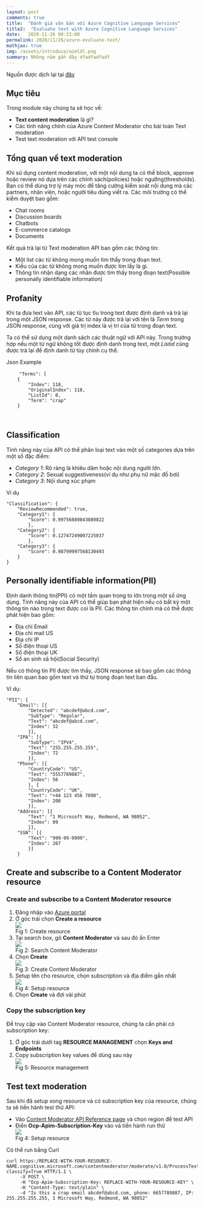 ```yaml
---
layout: post
comments: true
title:  "Đánh giá văn bản với Azure Cognitive Language Services"
title2:  "Evaluate text with Azure Cognitive Language Services"
date:   2020-11-26 00:22:00
permalink: 2020/11/26/azure-evaluate-text/
mathjax: true
img: /assets/introduce/aimldl.png
summary: Những năm gần đây dfadfadfadf
---
```


Nguồn được dịch lại tại [đây](https://docs.microsoft.com/en-us/learn/modules/classify-and-moderate-text-with-azure-content-moderator/1-introduction)


## Mục tiêu 
Trong module này chúng ta sẽ học về:
- **Text content moderation** là gì?
- Các tính năng chính của Azure Content Moderator cho bài toán Text moderation
- Test text moderation với API test console
  
## Tổng quan về text moderation

Khi sử dụng content moderation, với một nội dung ta có thể block, approve hoặc review nó dựa trên các chính sách(policies)
hoặc ngưỡng(thresholds). Bạn có thể dùng trợ lý máy móc để tăng cường kiểm soát nội dung mà các partners, nhân viên, hoặc 
người tiêu dùng viết ra. Các môi trường có thể kiểm duyệt bao gồm:
- Chat rooms
- Discussion boards 
- Chatbots 
- E-commerce catalogs 
- Documents 
 
Kết quả trả lại từ Text moderation API bao gồm các thông tin:
- Một list các từ không mong muốn tìm thấy trong đoạn text.
- Kiểu của các từ không mong muốn được tìm lấy là gì.
- Thông tin nhận dạng các nhân được tìm thấy trong đoạn text(Possible personally identifiable information)

## Profanity 
Khi ta đưa text vào API, các từ tục tĩu trong text được định danh và trả lại trong một JSON response. Các từ này được 
trả lại với tên là *Term* trong JSON response, cùng với giá trị index là vị trí của từ trong đoạn text.

Ta có thể sử dụng một danh sách các thuật ngữ với API này. Trong trường hợp nếu một từ ngữ không tốt được định danh trong 
text, một *Listid* cũng được trả lại để định danh từ tùy chỉnh cụ thể. 

<div class="codeHeader" id="code-try-0" data-bi-name="code-header">
    <span class="language">
         Json Example
    </span>
    
</div>
			
<pre tabindex="0" class="has-inner-focus">
    <code class="lang-json" data-author-content="&quot;Terms&quot;: [
    {
        &quot;Index&quot;: 118,
        &quot;OriginalIndex&quot;: 118,
        &quot;ListId&quot;: 0,
        &quot;Term&quot;: &quot;crap&quot;
    }
    "><span><span class="hljs-string">"Terms"</span>: [
    {
        <span class="hljs-attr">"Index"</span>: <span class="hljs-number">118</span>,
        <span class="hljs-attr">"OriginalIndex"</span>: <span class="hljs-number">118</span>,
        <span class="hljs-attr">"ListId"</span>: <span class="hljs-number">0</span>,
        <span class="hljs-attr">"Term"</span>: <span class="hljs-string">"crap"</span>
    }
    </span>
    </code>
</pre>

## Classification 
Tính năng này của API có thể phân loại text vào một số categories dựa trên một số đặc điểm:
- *Category 1*: Rõ ràng là khiêu dâm hoặc nội dung người lớn.
- *Category 2*: Sexual suggestiveness(ví dụ như phụ nữ mặc đồ bơi)
- *Category 3*: Nội dung xúc phạm 

<div class="codeHeader" id="code-try-0" data-bi-name="code-header">
    <span class="language">
         Ví dụ
    </span>
    
</div>
			
<pre tabindex="0" class="has-inner-focus"><code class="lang-json" data-author-content="&quot;Classification&quot;: {
    &quot;ReviewRecommended&quot;: true,
    &quot;Category1&quot;: {
        &quot;Score&quot;: 0.99756889843889822
        },
    &quot;Category2&quot;: {
        &quot;Score&quot;: 0.12747249007225037
        },
    &quot;Category3&quot;: {
        &quot;Score&quot;: 0.98799997568130493
    }
}
"><span><span class="hljs-string">"Classification"</span>: {
    <span class="hljs-attr">"ReviewRecommended"</span>: <span class="hljs-literal">true</span>,
    <span class="hljs-attr">"Category1"</span>: {
        <span class="hljs-attr">"Score"</span>: <span class="hljs-number">0.99756889843889822</span>
        },
    <span class="hljs-attr">"Category2"</span>: {
        <span class="hljs-attr">"Score"</span>: <span class="hljs-number">0.12747249007225037</span>
        },
    <span class="hljs-attr">"Category3"</span>: {
        <span class="hljs-attr">"Score"</span>: <span class="hljs-number">0.98799997568130493</span>
    }
}
</span></code></pre>

## Personally identifiable information(PII)

Định danh thông tin(PPI) có một tầm quan trọng to lớn trong một số ứng dụng. Tính năng này của API có thể giúp bạn 
phát hiện nếu có bất kỳ một thông tin nào trong text được coi là PII. Các thông tin chính mà có thể được phát hiện bao gồm:
- Địa chỉ Email
- Địa chỉ mail US
- Địa chỉ IP 
- Số điện thoại US 
- Số điện thoại UK 
- Số an sinh xã hội(Social Security)

Nếu có thông tin PII được tìm thấy, JSON response sẽ bao gồm các thông tin liên quan bao gồm text và thứ tự trong đoạn text
ban đầu. 

Ví dụ:
<pre tabindex="0" class="has-inner-focus"><code class="lang-json" data-author-content="&quot;PII&quot;: {
    &quot;Email&quot;: [{
        &quot;Detected&quot;: &quot;abcdef@abcd.com&quot;,
        &quot;SubType&quot;: &quot;Regular&quot;,
        &quot;Text&quot;: &quot;abcdef@abcd.com&quot;,
        &quot;Index&quot;: 32
        }],
    &quot;IPA&quot;: [{
        &quot;SubType&quot;: &quot;IPV4&quot;,
        &quot;Text&quot;: &quot;255.255.255.255&quot;,
        &quot;Index&quot;: 72
        }],
    &quot;Phone&quot;: [{
        &quot;CountryCode&quot;: &quot;US&quot;,
        &quot;Text&quot;: &quot;5557789887&quot;,
        &quot;Index&quot;: 56
        }, {
        &quot;CountryCode&quot;: &quot;UK&quot;,
        &quot;Text&quot;: &quot;+44 123 456 7890&quot;,
        &quot;Index&quot;: 208
        }],
    &quot;Address&quot;: [{
        &quot;Text&quot;: &quot;1 Microsoft Way, Redmond, WA 98052&quot;,
        &quot;Index&quot;: 89
        }],
    &quot;SSN&quot;: [{
        &quot;Text&quot;: &quot;999-99-9999&quot;,
        &quot;Index&quot;: 267
        }]
    }
"><span><span class="hljs-string">"PII"</span>: {
    <span class="hljs-attr">"Email"</span>: [{
        <span class="hljs-attr">"Detected"</span>: <span class="hljs-string">"abcdef@abcd.com"</span>,
        <span class="hljs-attr">"SubType"</span>: <span class="hljs-string">"Regular"</span>,
        <span class="hljs-attr">"Text"</span>: <span class="hljs-string">"abcdef@abcd.com"</span>,
        <span class="hljs-attr">"Index"</span>: <span class="hljs-number">32</span>
        }],
    <span class="hljs-attr">"IPA"</span>: [{
        <span class="hljs-attr">"SubType"</span>: <span class="hljs-string">"IPV4"</span>,
        <span class="hljs-attr">"Text"</span>: <span class="hljs-string">"255.255.255.255"</span>,
        <span class="hljs-attr">"Index"</span>: <span class="hljs-number">72</span>
        }],
    <span class="hljs-attr">"Phone"</span>: [{
        <span class="hljs-attr">"CountryCode"</span>: <span class="hljs-string">"US"</span>,
        <span class="hljs-attr">"Text"</span>: <span class="hljs-string">"5557789887"</span>,
        <span class="hljs-attr">"Index"</span>: <span class="hljs-number">56</span>
        }, {
        <span class="hljs-attr">"CountryCode"</span>: <span class="hljs-string">"UK"</span>,
        <span class="hljs-attr">"Text"</span>: <span class="hljs-string">"+44 123 456 7890"</span>,
        <span class="hljs-attr">"Index"</span>: <span class="hljs-number">208</span>
        }],
    <span class="hljs-attr">"Address"</span>: [{
        <span class="hljs-attr">"Text"</span>: <span class="hljs-string">"1 Microsoft Way, Redmond, WA 98052"</span>,
        <span class="hljs-attr">"Index"</span>: <span class="hljs-number">89</span>
        }],
    <span class="hljs-attr">"SSN"</span>: [{
        <span class="hljs-attr">"Text"</span>: <span class="hljs-string">"999-99-9999"</span>,
        <span class="hljs-attr">"Index"</span>: <span class="hljs-number">267</span>
        }]
    }
</span></code></pre>

## Create and subscribe to a Content Moderator resource

### Create and subscribe to a Content Moderator resource
1. Đăng nhập vào [Azure portal](https://login.microsoftonline.com/organizations/oauth2/v2.0/authorize?client_id=c44b4083-3bb0-49c1-b47d-974e53cbdf3c&response_type=code%20id_token&scope=https%3A%2F%2Fmanagement.core.windows.net%2F%2Fuser_impersonation%20openid%20email%20profile&state=OpenIdConnect.AuthenticationProperties%3DOP8ctPPZyTW4Lo--cV91bwin5gxNnjf7hTzuOInEHMjd9Gstt_AmItVcvNrKJABY8lzNFUG-UtrBmclbZ7b3MMxHXajSPkDdXW3Yn3aXbO1egw3soPvgdktFbmR8rDQZdyBFZAaEnzuu1ENoR3XcnEJHFYzc-394N8VynYkNz0A5aghCfGwwhpEaHwqfNbVRv9i6SVWjO-FSvX8qOmD75LA6k4eC7gAlO0_5MqiT-x7ig0vWjDl8cw6baZFuSH6xRH5zny2zUpeibxaDWbSQpMObfUv4CpL87G5_QDj94lL5mby4JEuuIuxhjNkkRh1otJ6mLNiwL3IecQdwNrTcyw6NiDLcGRFtS4dl1G-s8G3rA_8DVNFVBo-6k2EzVeCx&response_mode=form_post&nonce=637420158773489121.NDdkMDRjZWUtOTM0YS00ZGQwLWFlZmQtNTgyOWI0ODM1YWU3OTE4MjQ2OTEtN2Q4Zi00NjVhLWE2OWQtNjBiZWEyYWJjMWI2&redirect_uri=https%3A%2F%2Fportal.azure.com%2Fsignin%2Findex%2F&site_id=501430&client-request-id=c6e11265-8f84-414c-b550-acb90bac7695&x-client-SKU=ID_NET45&x-client-ver=5.3.0.0)
2. Ở góc trái chọn **Create a resource**
    <div class="imgcap">
        <div> 
            <img src="/assets/azure_content_moderator/create_resource.png" align="center">
            <div class="thecap"> Fig 1: Create resource</div>               
        </div>
    </div>
3. Tại search box, gõ **Content Moderator** và sau đó ấn Enter 
    <div class="imgcap">
        <div> 
            <img src="/assets/azure_content_moderator/content_moderator.png" align="center">
            <div class="thecap"> Fig 2: Search Content Moderator</div>               
        </div>
    </div>
4. Chọn **Create**
    <div class="imgcap">
        <div> 
            <img src="/assets/azure_content_moderator/create.png" align="center">
            <div class="thecap"> Fig 3: Create Content Moderator</div>               
        </div>
    </div>
5. Setup tên cho resource, chọn subscription và địa điểm gần nhất 
    <div class="imgcap">
        <div> 
            <img src="/assets/azure_content_moderator/setup_moderator.png" align="center">
            <div class="thecap"> Fig 4: Setup resource</div>               
        </div>
    </div>
6. Chọn **Create** và đợi vài phút

### Copy the subscription key

Để truy cập vào Content Moderator resource, chúng ta cần phải có subscription key:
1. Ở góc trái dưới tag **RESOURCE MANAGEMENT** chọn **Keys and Endpoints**
2. Copy subscription key values để dùng sau này
    <div class="imgcap">
            <div> 
                <img src="/assets/azure_content_moderator/keys_and_endpoints.png" align="center">
                <div class="thecap"> Fig 5: Resource management</div>               
            </div>
        </div>
## Test text moderation
Sau khi đã setup xong resource và có subscription key của resource, chúng ta sẽ tiến hành test thử API:
- Vào [Content Moderator API Reference page](https://westus.dev.cognitive.microsoft.com/docs/services/57cf753a3f9b070c105bd2c1/operations/57cf753a3f9b070868a1f66f) 
và chọn region để test API
-  Điền **Ocp-Apim-Subscription-Key** vào và tiến hành run thử 
    <div class="imgcap">
        <div> 
            <img src="/assets/azure_content_moderator/subscription_key.png" align="center">
            <div class="thecap"> Fig 4: Setup resource</div>               
        </div>
    </div>
Có thể run bằng Curl 
```
curl https:/REPLACE-WITH-YOUR-RESOURCE-NAME.cognitive.microsoft.com/contentmoderator/moderate/v1.0/ProcessText/Screen?classify=True HTTP/1.1 \
     -X POST \
     -H "Ocp-Apim-Subscription-Key: REPLACE-WITH-YOUR-RESOURCE-KEY" \ 
     -H "Content-Type: text/plain" \
     -d "Is this a crap email abcdef@abcd.com, phone: 6657789887, IP: 255.255.255.255, 1 Microsoft Way, Redmond, WA 98052"
```